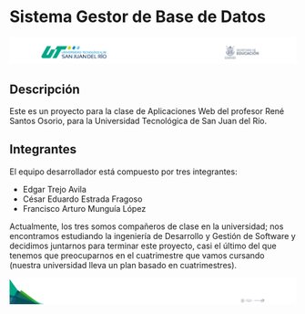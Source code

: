# Sistema Gestor de Base de Datos

![Encabezado oficial de la universidad](./assets/header.png "UTSJR")

## Descripción

Este es un proyecto para la clase de Aplicaciones Web del profesor René Santos Osorio,
para la Universidad Tecnológica de San Juan del Río.

## Integrantes

El equipo desarrollador está compuesto por tres integrantes:

- Edgar Trejo Avila
- César Eduardo Estrada Fragoso
- Francisco Arturo Munguía López

Actualmente, los tres somos compañeros de clase en la universidad; nos encontramos estudiando la ingeniería
de Desarrollo y Gestión de Software y decidimos juntarnos para terminar este proyecto, casi el último del
que tenemos que preocuparnos en el cuatrimestre que vamos cursando (nuestra universidad lleva un plan
basado en cuatrimestres).

![Pie de página oficial de la universidad](./assets/footer.png "UTSJR")
